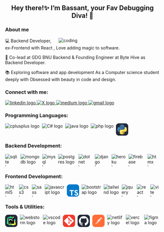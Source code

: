 <h2 align="center">Hey there!✨ I’m Bassant, your Fav Debugging Diva! 🎀</h2>

<h3>About me</h3>
<img align="right" alt="coding" width="330" src="https://media.giphy.com/media/3oKIPnAiaMCws8nOsE/giphy.gif">

💻 Backend Developer, ex-Frontend with React , Love adding magic to software. 

🌟 Co-lead at GDG BNU Backend & Founding Engineer at Byte Hive as Backend Developer. 

📚 Exploring software and app development As a Computer science student deeply with Obsessed with beauty in code and design. 

<h3 align="left">Connect with me:</h3>
<p align="left">
  <a href="https://www.linkedin.com/in/bassant-hossam-5a4177264/" target="blank">
    <img src="https://img.shields.io/badge/LinkedIn-%230077B5.svg?logo=linkedin&logoColor=white"  width="8%" alt="linkedin logo" />
  </a>
    <a href="https://x.com/bassanthss?s=21" target="blank">
 <img src="https://img.shields.io/badge/X-12100E?logo=X&logoColor=white" alt="X logo" width="5%"/>
  </a>
   <a href="https://medium.com/@bassant.hos04" target="blank">
    <img src="https://img.shields.io/badge/Medium-12100E?logo=medium&logoColor=white" alt="medium logo" width="10%"/>
  </a>
     <a href="mailto:bassant.hos04@gmail.com" target="blank">
    <img src="https://img.shields.io/badge/gmail-12100E?logo=gmail&logoColor=white" alt="gmail logo" width="8.5%"/>
  </a>
</p>
<h3 align="left">
    Programming Languages:
</h3>


<div align="left" style="display: flex; gap: .5rem">
  
  <img src="https://skillicons.dev/icons?i=cpp" height="40" alt="cplusplus logo"  />
  <img src="https://skillicons.dev/icons?i=cs" height="40" alt="C# logo"  />
  <img src="https://skillicons.dev/icons?i=java" height="40" alt="java logo"  />
  <img src="https://skillicons.dev/icons?i=php" height="40" alt="php logo"  />
  <img src="https://raw.githubusercontent.com/tandpfun/skill-icons/main/icons/Python-Dark.svg" height="40" alt="python logo"  />
</div>
<h3 align="left">
    Backend Development:
</h3>

<div align="left" style="display: flex; gap: .5rem">
    <img src="https://skillicons.dev/icons?i=sqlite" height="40" alt="sqlite logo"  />
  <img src="https://skillicons.dev/icons?i=mongodb" height="40" alt="mongodb logo"  />
  <img src="https://skillicons.dev/icons?i=mysql" height="40" alt="mysql logo"  />
  <img src="https://skillicons.dev/icons?i=postgres" height="40" alt="postgres logo"  />
    <img src="https://skillicons.dev/icons?i=dotnet" height="40" alt="dotnet logo"  />
  <img src="https://skillicons.dev/icons?i=django" height="40" alt="django logo"  />
      <img src="https://skillicons.dev/icons?i=heroku" height="40" alt="heroku logo"  />
  <img src="https://skillicons.dev/icons?i=firebase" height="40" alt="firebase logo"  />
    <img src="https://skillicons.dev/icons?i=htmx" height="40" alt="htmx logo"  />
</div> 
<h3 align="left">
    Frontend Development:
</h3>

<div align="left" style="display: flex; gap: .5rem">
  <img src="https://skillicons.dev/icons?i=html" height="40" alt="html5 logo"  />
  <img src="https://skillicons.dev/icons?i=css" height="40" alt="css3 logo"  />
    <img src="https://cdn.jsdelivr.net/gh/devicons/devicon/icons/sass/sass-original.svg" height="40" alt="sass logo"  />
  <img src="https://skillicons.dev/icons?i=js" height="40" alt="javascript logo"  />
  <img src="https://raw.githubusercontent.com/tandpfun/skill-icons/main/icons/TypeScript.svg" height="40" alt="ts logo"  />
  <img src="https://skillicons.dev/icons?i=bootstrap" height="40" alt="bootstrap logo"  />
    <img src="https://skillicons.dev/icons?i=tailwind" height="40" alt="tailwind logo"  />
    <img src="https://skillicons.dev/icons?i=jquery" height="40" alt="jquery logo"  />
  <img src="https://skillicons.dev/icons?i=react" height="40" alt="react logo"  />
  <img src="https://skillicons.dev/icons?i=vite" height="40" alt="vite logo"  />
</div>

<h3 align="left">
    Tools & Utilities:
</h3>

<div align="left" style="display: flex; gap: .5rem">
  <img src="https://raw.githubusercontent.com/tandpfun/skill-icons/main/icons/PyCharm-Dark.svg" height="40" alt="jetbrains logo"  />
    <img src="https://skillicons.dev/icons?i=vscode" height="40" alt="webstorm logo"  />
    <img src="https://skillicons.dev/icons?i=webstorm" height="40" alt="vscode logo"  />
  <img src="https://raw.githubusercontent.com/tandpfun/skill-icons/main/icons/Git.svg" height="40" alt="git logo"  />
  <img src="https://raw.githubusercontent.com/tandpfun/skill-icons/main/icons/Github-Dark.svg" height="40" alt="github logo"  />
  <img src="https://raw.githubusercontent.com/tandpfun/skill-icons/main/icons/Postman.svg" alt="postman" width="40" height="40"/>
      <img src="https://skillicons.dev/icons?i=netlify" height="40" alt="netlify logo"  />
   <img src="https://skillicons.dev/icons?i=vercel" height="40" alt="vercel logo"  />
  <img src="https://cdn.jsdelivr.net/gh/devicons/devicon/icons/figma/figma-original.svg" height="40" alt="figma logo"  />
</div>



